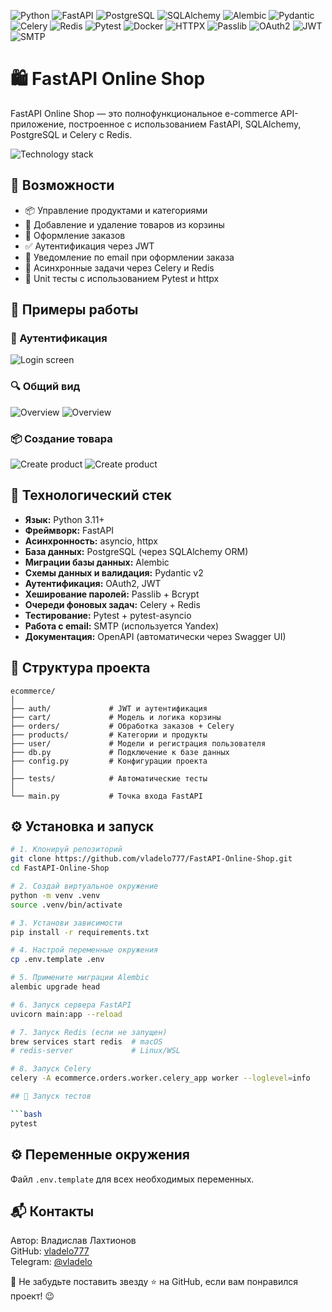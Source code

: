![Python](https://img.shields.io/badge/Python-3.11-blue?logo=python&logoColor=white)
![FastAPI](https://img.shields.io/badge/FastAPI-0.115.12?logo=fastapi)
![PostgreSQL](https://img.shields.io/badge/PostgreSQL-17?logo=postgresql&logoColor=white)
![SQLAlchemy](https://img.shields.io/badge/SQLAlchemy-2.0-red?logo=sqlalchemy)
![Alembic](https://img.shields.io/badge/Alembic-Migrations-8A2BE2)
![Pydantic](https://img.shields.io/badge/Pydantic-Validation-3776AB)
![Celery](https://img.shields.io/badge/Celery-TaskQueue-37814A?logo=celery)
![Redis](https://img.shields.io/badge/Redis-Broker-DC382D?logo=redis)
![Pytest](https://img.shields.io/badge/Pytest-Testing-0A9EDC?logo=pytest)
![Docker](https://img.shields.io/badge/Docker-Container-2496ED?logo=docker)
![HTTPX](https://img.shields.io/badge/httpx-AsyncClient-blueviolet)
![Passlib](https://img.shields.io/badge/Passlib-Bcrypt-FF6F61)
![OAuth2](https://img.shields.io/badge/Auth-OAuth2-blue)
![JWT](https://img.shields.io/badge/JWT-Token-000000?logo=jsonwebtokens)
![SMTP](https://img.shields.io/badge/SMTP-YandexMail-yellow)

# 🛍️ FastAPI Online Shop

FastAPI Online Shop — это полнофункциональное e-commerce API-приложение, построенное с использованием FastAPI, SQLAlchemy, PostgreSQL и Celery с Redis.

![Technology stack](docs/screenshots/technology-stack.png)

## 🚀 Возможности

- 📦 Управление продуктами и категориями
- 🛒 Добавление и удаление товаров из корзины
- 🧾 Оформление заказов
- ✅ Аутентификация через JWT
- 📧 Уведомление по email при оформлении заказа
- 🧵 Асинхронные задачи через Celery и Redis
- 🧪 Unit тесты с использованием Pytest и httpx

## 📸 Примеры работы

### 🔐 Аутентификация
![Login screen](docs/screenshots/login.png)

### 🔍 Общий вид
![Overview](docs/screenshots/overview-1.png)
![Overview](docs/screenshots/overview-2.png)

### 📦 Создание товара
![Create product](docs/screenshots/create-product-1.png)
![Create product](docs/screenshots/create-product-2.png)

## 🧰 Технологический стек

- **Язык:** Python 3.11+
- **Фреймворк:** FastAPI
- **Асинхронность:** asyncio, httpx
- **База данных:** PostgreSQL (через SQLAlchemy ORM)
- **Миграции базы данных:** Alembic
- **Схемы данных и валидация:** Pydantic v2
- **Аутентификация:** OAuth2, JWT
- **Хеширование паролей:** Passlib + Bcrypt
- **Очереди фоновых задач:** Celery + Redis
- **Тестирование:** Pytest + pytest-asyncio
- **Работа с email:** SMTP (используется Yandex)
- **Документация:** OpenAPI (автоматически через Swagger UI)


## 📂 Структура проекта

```
ecommerce/
│
├── auth/             # JWT и аутентификация
├── cart/             # Модель и логика корзины
├── orders/           # Обработка заказов + Celery
├── products/         # Категории и продукты
├── user/             # Модели и регистрация пользователя
├── db.py             # Подключение к базе данных
├── config.py         # Конфигурации проекта
│
├── tests/            # Автоматические тесты
│
└── main.py           # Точка входа FastAPI
```

## ⚙️ Установка и запуск

```bash
# 1. Клонируй репозиторий
git clone https://github.com/vladelo777/FastAPI-Online-Shop.git
cd FastAPI-Online-Shop

# 2. Создай виртуальное окружение
python -m venv .venv
source .venv/bin/activate

# 3. Установи зависимости
pip install -r requirements.txt

# 4. Настрой переменные окружения
cp .env.template .env

# 5. Примените миграции Alembic
alembic upgrade head

# 6. Запуск сервера FastAPI
uvicorn main:app --reload

# 7. Запуск Redis (если не запущен)
brew services start redis  # macOS
# redis-server             # Linux/WSL

# 8. Запуск Celery
celery -A ecommerce.orders.worker.celery_app worker --loglevel=info

## 🧪 Запуск тестов

```bash
pytest
```

## ⚙️ Переменные окружения

Файл `.env.template` для всех необходимых переменных.


## 📬 **Контакты**

Автор: Владислав Лахтионов  
GitHub: [vladelo777](https://github.com/vladelo777)  
Telegram: [@vladelo](https://t.me/vladelo)  

💌 Не забудьте поставить звезду ⭐ на GitHub, если вам понравился проект! 😉

